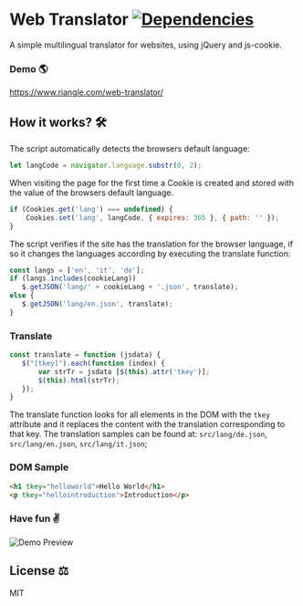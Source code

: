 # Web Translator [![Dependencies](https://david-dm.org/luangjokaj/web-translator/dev-status.svg)](https://david-dm.org/luangjokaj/web-translator?type=dev)
A simple multilingual translator for websites, using jQuery and js-cookie.

### Demo 🌎
https://www.riangle.com/web-translator/

## How it works? 🛠
The script automatically detects the browsers default language:
```javascript
let langCode = navigator.language.substr(0, 2);
```
When visiting the page for the first time a Cookie is created and stored with the value of the browsers default language.
```javascript
if (Cookies.get('lang') === undefined) {
	Cookies.set('lang', langCode, { expires: 365 }, { path: '' });
}
``` 

The script verifies if the site has the translation for the browser language, if so it changes the languages according by executing the translate function:
 ```javascript
 const langs = ['en', 'it', 'de'];
 if (langs.includes(cookieLang))
 	$.getJSON('lang/' + cookieLang + '.json', translate);
else {
	$.getJSON('lang/en.json', translate);
}
 ```
 ### Translate
 ```javascript
 const translate = function (jsdata) {
 	$("[tkey]").each(function (index) {
 		var strTr = jsdata [$(this).attr('tkey')];
 		$(this).html(strTr);
 	});
 }
 ```
 
 The translate function looks for all elements in the DOM with the `tkey` attribute and it replaces the content with the translation corresponding to that key. The translation samples can be found at: `src/lang/de.json`, `src/lang/en.json`, `src/lang/it.json`;
 
 ### DOM Sample
 ```html
 <h1 tkey="helloworld">Hello World</h1>
 <p tkey="hellointroduction">Introduction</p>
 ```
 
 ### Have fun ✌️
 ![Demo Preview](http://i.imgur.com/vZ3aaCQ.png)

## License ⚖️
MIT
